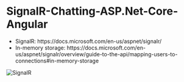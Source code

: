 # SignalR-Chatting-ASP.Net-Core-Angular
<ul>
  <li>SignalR: https://docs.microsoft.com/en-us/aspnet/signalr/</li>
  <li>In-memory storage: https://docs.microsoft.com/en-us/aspnet/signalr/overview/guide-to-the-api/mapping-users-to-connections#in-memory-storage</li>
</ul>
<img src="http://shashangka.com/wp-content/uploads/2020/04/sigr.png" alt="SignalR">
